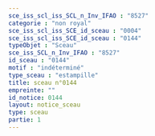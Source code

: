 ```yaml
---
sce_iss_scl_iss_SCL_n_Inv_IFAO : "8527"
categorie : "non royal"
sce_iss_scl_iss_SCE_id_sceau : "0004"
sce_iss_scl_iss_SCE_id_sceau : "0144"
typeObjet : "Sceau"
sce_iss_SCL_n_Inv_IFAO : "8527"
id_sceau : "0144"
motif : "indéterminé"
type_sceau : "estampille"
title: sceau n°0144
empreinte: ""
id_notice: 0144
layout: notice_sceau
type: sceau
partie: 1
---
```

